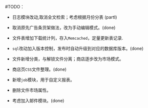 #TODO：

* 日志模块改动,取消全文检索；考虑根据月份分表 (partI)
* 取消原先广告条货架做法，改为手动编辑模式。(done)
* 文件表增加下载统计列，存入``Memcached``，定量更新表记录.
* ``sql``改动加入版本控制，发布时自动升级到对应的数据库版本。(done)
* 文件新增分类，与解锁文件分离；商店逐步改为市场模式。
* 商店页``CSS``文件整理。(done)

* 新增``job``模块，用于自定义报表。
* 删除文件市场属性。
* 考虑加入邮件模块。(done)